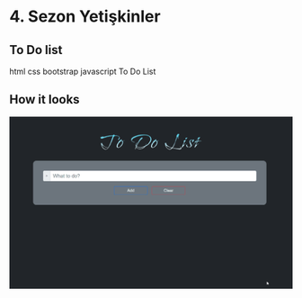 # 4. Sezon Yetişkinler

## To Do list

<p>html css bootstrap javascript To Do List</p>

## How it looks

![Screen](./todo.gif)
